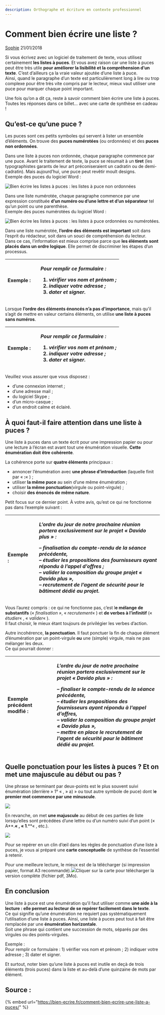 ```yaml
---
description: Orthographe et écriture en contexte professionnel
---
```


# Comment bien écrire une liste ?

[Sophie](https://bien-ecrire.fr/author/moamba/) 21/01/2018

Si vous écrivez avec un logiciel de traitement de texte, vous utilisez certainement **les listes à puces**. Et vous avez raison car une liste à puces peut être très utile **pour améliorer la lisibilité et la compréhension d’un texte**. C’est d’ailleurs ça la vraie valeur ajoutée d’une liste à puce.  
 Ainsi, quand le paragraphe d’un texte est particulièrement long à lire ou trop complexe pour être très vite compris par le lecteur, mieux vaut utiliser une puce pour marquer chaque point important.

Une fois qu’on a dit ça, reste à savoir comment bien écrire une liste à puces. Toutes les réponses dans ce billet… avec une carte de synthèse en cadeau !

## Qu’est-ce qu’une puce ?

Les puces sont ces petits symboles qui servent à lister un ensemble d’éléments. On trouve des **puces numérotées** \(ou ordonnées\) et des **puces non ordonnées**.

Dans une liste à puces non ordonnée, chaque paragraphe commence par une puce. Avant le traitement de texte, la puce se résumait à un **tiret** \(les typographistes garants de leur art préconiseraient un cadratin ou de demi-cadratin\). Mais aujourd’hui, une puce peut revêtir moult designs.  
 Exemple des puces du logiciel Word :

![Bien &#xE9;crire les listes &#xE0; puces : les listes &#xE0; puce non ordonn&#xE9;es](http://bien-ecrire.fr/wp-content/uploads/2018/01/puces.png)

Dans une liste numérotée, chaque paragraphe commence par une expression constituée **d’un numéro ou d’une lettre et d’un séparateur** tel qu’un point ou une parenthèse.  
 Exemple des puces numérotées du logiciel Word :

![Bien &#xE9;crire les listes &#xE0; puces : les listes &#xE0; puce ordonn&#xE9;es ou num&#xE9;rot&#xE9;es.](http://bien-ecrire.fr/wp-content/uploads/2018/01/enum%C3%A9rations.png)

Dans une liste numérotée, **l’ordre des éléments est important** soit dans l’esprit du rédacteur, soit dans un souci de compréhension du lecteur.  
 Dans ce cas, l’information est mieux comprise parce que **les éléments sont placés dans un ordre logique**. Elle permet de discriminer les étapes d’un processus.

<table>
  <thead>
    <tr>
      <th style="text-align:left">Exemple :</th>
      <th style="text-align:left"></th>
      <th style="text-align:left">
        <p><em>Pour remplir ce formulaire :</em>
        </p>
        <ol>
          <li><em>v&#xE9;rifier vos nom et pr&#xE9;nom ;</em>
          </li>
          <li><em>indiquer votre adresse ;</em>
          </li>
          <li><em>dater et signer.</em>
          </li>
        </ol>
      </th>
    </tr>
  </thead>
  <tbody></tbody>
</table>

Lorsque **l’ordre des éléments énoncés n’a pas d’importance**, mais qu’il s’agit de mettre en valeur certains éléments, on utilise **une liste à puces sans numéros**.

<table>
  <thead>
    <tr>
      <th style="text-align:left">Exemple :</th>
      <th style="text-align:left"></th>
      <th style="text-align:left">
        <p><em>Pour remplir ce formulaire :</em>
        </p>
        <ol>
          <li><em>v&#xE9;rifier vos nom et pr&#xE9;nom ;</em>
          </li>
          <li><em>indiquer votre adresse ;</em>
          </li>
          <li><em>dater et signer.</em>
          </li>
        </ol>
      </th>
    </tr>
  </thead>
  <tbody></tbody>
</table>

Veuillez vous assurer que vous disposez :

* d’une connexion internet ;
* d’une adresse mail ;
* du logiciel Skype ;
* d’un micro-casque ;
* d’un endroit calme et éclairé.

## À quoi faut-il faire attention dans une liste à puces ?

Une liste à puces dans un texte écrit pour une impression papier ou pour une lecture à l’écran est avant tout une énumération visuelle. **Cette énumération doit être cohérente**.

La cohérence porte sur **quatre éléments** principaux :

* annoncer l’énumération avec **une phrase d’introduction** \(laquelle finit par « **:**« \) ;
* utiliser **la même puce** au sein d’une même énumération ;
* utiliser **la même ponctuation**\(virgule ou point-virgule\) ;
* choisir **des énoncés de même nature**.

Petit focus sur ce dernier point. À votre avis, qu’est ce qui ne fonctionne pas dans l’exemple suivant :

<table>
  <thead>
    <tr>
      <th style="text-align:left">Exemple :</th>
      <th style="text-align:left"></th>
      <th style="text-align:left">
        <p><em>L&#x2019;ordre du jour de notre prochaine r&#xE9;union portera exclusivement sur le projet &#xAB; Davido plus &#xBB; :</em>
        </p>
        <p><em>&#x2013; finalisation du compte-rendu de la s&#xE9;ance pr&#xE9;c&#xE9;dente,</em>
          <br
          /> <em>&#x2013; &#xE9;tudier les propositions des fournisseurs ayant r&#xE9;pondu &#xE0; l&#x2019;appel d&#x2019;offres ;</em>
          <br
          /> <em>&#x2013; valider la composition du groupe projet &#xAB; Davido plus &#xBB;,</em>
          <br
          /> <em>&#x2013; recrutement de l&#x2019;agent de s&#xE9;curit&#xE9; pour le b&#xE2;timent d&#xE9;di&#xE9; au projet.</em>
        </p>
      </th>
    </tr>
  </thead>
  <tbody></tbody>
</table>

Vous l’aurez compris : ce qui ne fonctionne pas, c’est l**e mélange de substantifs** \(« _finalisation »_, « _recrutement_« \) et **de verbes à l’infinitif** \(« _étudier_« , « _valider_« \).  
 Il faut choisir, le mieux étant toujours de privilégier les verbes d’action.

Autre incohérence, **la ponctuation**. Il faut ponctuer la fin de chaque élément d’énumération par un point-virgule **ou** une \(simple\) virgule, mais ne pas mélanger les deux.  
 Ce qui pourrait donner :

<table>
  <thead>
    <tr>
      <th style="text-align:left">Exemple pr&#xE9;c&#xE9;dent modifi&#xE9; :</th>
      <th style="text-align:left"></th>
      <th style="text-align:left">
        <p><em>L&#x2019;ordre du jour de notre prochaine r&#xE9;union portera exclusivement sur le projet &#xAB; Davido plus &#xBB; :</em>
        </p>
        <p><em>&#x2013; finaliser le compte-rendu de la s&#xE9;ance pr&#xE9;c&#xE9;dente,</em>
          <br
          /> <em>&#x2013; &#xE9;tudier les propositions des fournisseurs ayant r&#xE9;pondu &#xE0; l&#x2019;appel d&#x2019;offres,</em>
          <br
          /> <em>&#x2013; valider la composition du groupe projet &#xAB; Davido plus &#xBB;,</em>
          <br
          /> <em>&#x2013; mettre en place le recrutement de l&#x2019;agent de s&#xE9;curit&#xE9; pour le b&#xE2;timent d&#xE9;di&#xE9; au projet.</em>
        </p>
      </th>
    </tr>
  </thead>
  <tbody></tbody>
</table>

## Quelle ponctuation pour les listes à puces ? Et on met une majuscule au début ou pas ?

Une phrase se terminant par deux-points est le plus souvent suivi énumération \(derrière  » 1° « ,  » a\)  » ou tout autre symbole de puce\) dont l**e premier mot commence par une minuscule**.

![](http://bien-ecrire.fr/wp-content/uploads/2018/01/enum%C3%A9ration-non-ordonn%C3%A9es.png)

En revanche, on met **une majuscule** au début de ces parties de liste lorsqu’elles sont précédées d’une lettre ou d’un numéro suivi d’un point \(« A**.**« , « 1**.**« , etc.\).

![](http://bien-ecrire.fr/wp-content/uploads/2018/01/A1A2.png)

Pour se repérer en un clin d’œil dans les règles de ponctuation d’une liste à puces, je vous ai préparé une **carte conceptuelle** de synthèse de l’essentiel à retenir.

Pour une meilleure lecture, le mieux est de la télécharger \(si impression papier, format A3 recommandé\).[![](http://bien-ecrire.fr/wp-content/uploads/2018/01/vignette-mapListes.png)](http://bien-ecrire.fr/wp-content/uploads/2018/01/Les-listes-ou-%C3%A9num%C3%A9rations.pdf)Cliquer sur la carte pour télécharger la version complète \(fichier pdf, 3Mo\).

## En conclusion

Une liste à puce est une énumération qu’il faut utiliser comme **une aide à la lecture : elle permet au lecteur de se repérer facilement dans le texte**.  
 Ce qui signifie qu’une énumération ne requiert pas systématiquement l’utilisation d’une liste à puces. Ainsi, une liste à puces peut tout à fait être remplacée par une **énumération horizontale**.  
 Soit une phrase qui contient une succession de mots, séparés par des virgules ou des points-virgules.

Exemple :  
 Pour remplir ce formulaire : 1\) vérifier vos nom et prénom ; 2\) indiquer votre adresse ; 3\) dater et signer.

Et surtout, noter bien qu’une liste à puces est inutile en deçà de trois éléments \(trois puces\) dans la liste et au-delà d’une quinzaine de mots par élément.  
  


## Source :

{% embed url="https://bien-ecrire.fr/comment-bien-ecrire-une-liste-a-puces/" %}



